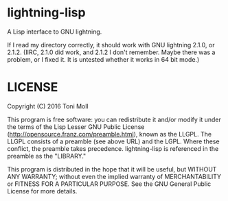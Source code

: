 # lightning-lisp

A Lisp interface to GNU lightning.

If I read my directory correctly, it should work with GNU lightning 2.1.0, or 2.1.2. (IIRC, 2.1.0 did work, and 2.1.2 I don't remember. Maybe there was a problem, or I fixed it. It is untested whether it works in 64 bit mode.)


# LICENSE

Copyright (C) 2016 Toni Moll

This program is free software: you can redistribute it and/or modify
it under the terms of the Lisp Lesser GNU Public License
(http://opensource.franz.com/preamble.html), known as
the LLGPL.  The LLGPL consists of a preamble (see above URL) and the
LGPL.  Where these conflict, the preamble takes precedence. 
lightning-lisp is referenced in the preamble as the "LIBRARY."

This program is distributed in the hope that it will be useful,
but WITHOUT ANY WARRANTY; without even the implied warranty of
MERCHANTABILITY or FITNESS FOR A PARTICULAR PURPOSE.  See the
GNU General Public License for more details.
